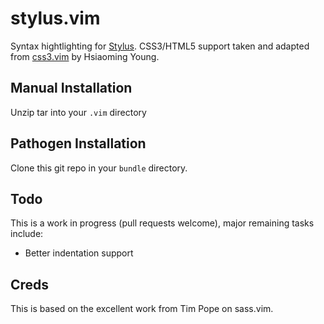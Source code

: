 # stylus.vim
Syntax hightlighting for [Stylus](http://learnboost.github.com/stylus/).  CSS3/HTML5 support taken and adapted from [css3.vim](http://www.vim.org/scripts/script.php?script_id=3042) by Hsiaoming Young.

## Manual Installation
Unzip tar into your `.vim` directory

## Pathogen Installation
Clone this git repo in your `bundle` directory.

## Todo
This is a work in progress (pull requests welcome), major remaining tasks include:
 - Better indentation support

## Creds
This is based on the excellent work from Tim Pope on sass.vim.
